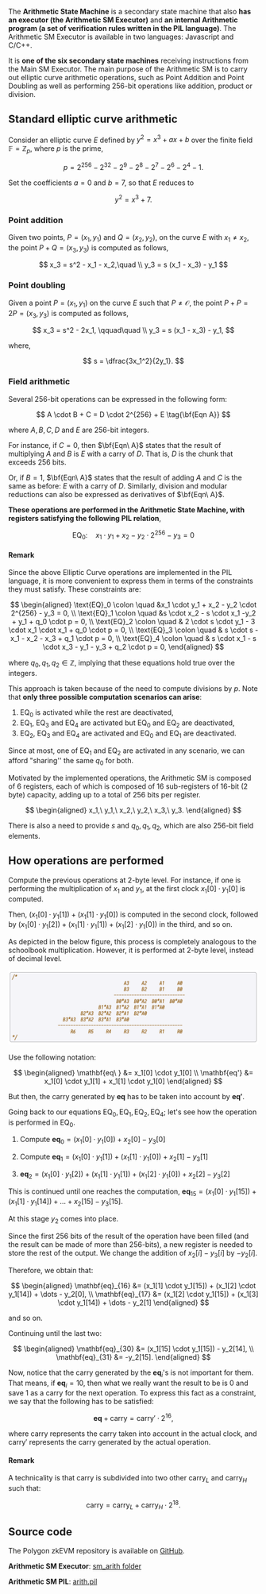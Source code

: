 The **Arithmetic State Machine** is a secondary state machine that also **has an executor (the Arithmetic SM Executor)** and **an internal Arithmetic program (a set of verification rules written in the PIL language)**. The Arithmetic SM Executor is available in two languages: Javascript and C/C++.

It is **one of the six secondary state machines** receiving instructions from the Main SM Executor. The main purpose of the Arithmetic SM is to carry out elliptic curve arithmetic operations, such as Point Addition and Point Doubling as well as performing 256-bit operations like addition, product or division. 

## Standard elliptic curve arithmetic

Consider an elliptic curve $E$ defined by $y^2 = x^3 + ax + b$ over the finite field $\mathbb{F} = \mathbb{Z}_p$, where $p$ is the prime,

$$
p = 2^{256} - 2^{32} - 2^9 - 2^8 - 2^7 -2^6 - 2^4 - 1.
$$

Set the coefficients $a = 0$ and $b = 7$, so that $E$ reduces to

$$
y^2 = x^3 + 7.
$$

### Point addition 

Given two points, $P = (x_1,y_1)$ and  $Q = (x_2,y_2)$, on the curve $E$ with $x_1 \neq x_2$, the point $P+Q = (x_3,y_3)$ is computed as follows,

$$
x_3 = s^2 - x_1 - x_2,\quad \\
y_3 = s (x_1 - x_3) - y_1
$$

### Point doubling 

Given a point $P = (x_1,y_1)$ on the curve $E$ such that $P \neq \mathcal{O}$, the point $P+P = 2P =
(x_3,y_3)$ is computed as follows,

$$
x_3 = s^2 - 2x_1, \qquad\quad \\
y_3 = s (x_1 - x_3) - y_1,
$$

where,

$$
s = \dfrac{3x_1^2}{2y_1}.
$$

### Field arithmetic 

Several 256-bit operations can be expressed in the following form:

$$
A \cdot B + C = D \cdot 2^{256} + E \tag{\bf{Eqn A}}
$$

where $A, B, C, D$ and $E$ are 256-bit integers.

For instance, if $C = 0$, then $\bf{Eqn\ A}$ states that the result of multiplying $A$ and $B$ is $E$ with a carry of $D$. That is, $D$ is the chunk that exceeds 256 bits. 

Or, if $B = 1$,  $\bf{Eqn\ A}$ states that the result of adding $A$ and $C$ is the same as before: $E$ with a carry of $D$. Similarly, division and modular reductions can also be expressed as derivatives of $\bf{Eqn\ A}$.

**These operations are performed in the Arithmetic State Machine, with registers satisfying the following PIL relation**,

$$
\text{EQ}_0 \colon \quad x_1 \cdot y_1 + x_2 - y_2 \cdot 2^{256} - y_3 = 0
$$

#### Remark
Since the above Elliptic Curve operations are implemented in the PIL language, it is more convenient to express them in terms of the constraints they must satisfy. These constraints are:

$$
\begin{aligned}
\text{EQ}_0 \colon \quad &x_1 \cdot y_1 + x_2 - y_2 \cdot 2^{256} - y_3
= 0, \\
\text{EQ}_1 \colon \quad &s \cdot x_2 - s \cdot x_1 -y_2 + y_1 + q_0
\cdot p = 0, \\
\text{EQ}_2 \colon \quad & 2 \cdot s \cdot y_1 - 3 \cdot x_1 \cdot x_1 +
q_0 \cdot p = 0, \\
\text{EQ}_3 \colon \quad & s \cdot s - x_1 - x_2 - x_3 + q_1 \cdot p = 0, \\
\text{EQ}_4 \colon \quad & s \cdot x_1 - s \cdot x_3 - y_1 - y_3 + q_2
\cdot p = 0,
\end{aligned}
$$

where $q_0,q_1,q_2 \in \mathbb{Z}$, implying that these equations hold true over the integers. 

This approach is taken because of the need to compute divisions by $p$. Note that **only three possible computation scenarios can arise**:

1. $\text{EQ}_0$ is activated while the rest are deactivated,
2. $\text{EQ}_1$, $\text{EQ}_3$ and $\text{EQ}_4$ are activated but $\text{EQ}_0$ and $\text{EQ}_2$ are deactivated, 
3. $\text{EQ}_2$, $\text{EQ}_3$ and $\text{EQ}_4$ are activated and $\text{EQ}_0$ and $\text{EQ}_1$ are deactivated.

Since at most, one of $\text{EQ}_1$ and $\text{EQ}_2$ are activated in any scenario, we can afford "sharing'' the same $q_0$ for both.

Motivated by the implemented operations, the Arithmetic SM is composed of 6 registers, each of which is composed of 16 sub-registers of 16-bit (2 byte) capacity, adding up to a total of 256 bits per register.

$$
\begin{aligned}
x_1,\ y_1,\ x_2,\ y_2,\ x_3,\ y_3.
\end{aligned}
$$

There is also a need to provide $s$ and $q_0,q_1,q_2$, which are also 256-bit field elements. 

## How operations are performed

Compute the previous operations at 2-byte level. For instance, if one is performing the multiplication of $x_1$ and $y_1$, at the first clock $x_1[0] \cdot y_1[0]$ is computed. 

Then, $(x_1[0] \cdot y_1[1]) + (x_1[1] \cdot y_1[0])$ is computed in the second clock, followed by $(x_1[0] \cdot y_1[2]) + (x_1[1] \cdot y_1[1]) + (x_1[2] \cdot y_1[0])$ in the third, and so on. 

As depicted in the below figure, this process is completely analogous to the schoolbook multiplication. However, it is performed at 2-byte level, instead of decimal level.

![School Multiplication Example](../../img/zkvm/01arith-sch-mlt-eg.png)

Use the following notation:

$$
\begin{aligned}
\mathbf{eq\ } &= x_1[0] \cdot y_1[0] \\
\mathbf{eq'} &= x_1[0] \cdot y_1[1] + x_1[1] \cdot y_1[0]
\end{aligned}
$$

But then, the carry generated by $\mathbf{eq}$ has to be taken into account by $\mathbf{eq'}$.

Going back to our equations $\text{EQ}_0, \text{EQ}_1, \text{EQ}_2, \text{EQ}_4$; let's see how the operation is performed in $\text{EQ}_0$. 

1. Compute $\mathbf{eq}_0 = (x_1[0] \cdot y_1[0]) + x_2[0] - y_3[0]$

2. Compute $\mathbf{eq}_1 = (x_1[0] \cdot y_1[1]) + (x_1[1] \cdot y_1[0]) + x_2[1] - y_3[1]$

3. $\mathbf{eq}_2 = (x_1[0] \cdot y_1[2]) + (x_1[1] \cdot y_1[1]) + (x_1[2] \cdot y_1[0]) + x_2[2] - y_3[2]$

This is continued until one reaches the computation, $\mathbf{eq}_{15} = (x_1[0] \cdot y_1[15]) + (x_1[1] \cdot y_1[14]) + \dots + x_2[15] - y_3[15]$. 

At this stage $y_2$ comes into place.

Since the first 256 bits of the result of the operation have been filled (and the result can be made of more than 256-bits), a new register is needed to store the rest of the output. We change the addition of $x_2[i] - y_3[i]$ by $-y_2[i]$. 

Therefore, we obtain that:

$$
\begin{aligned}
\mathbf{eq}_{16} &= (x_1[1]
\cdot y_1[15]) + (x_1[2] \cdot y_1[14]) + \dots - y_2[0], \\
\mathbf{eq}_{17} &= (x_1[2] \cdot y_1[15]) + (x_1[3] \cdot y_1[14]) + \dots - y_2[1]
\end{aligned}
$$

and so on. 

Continuing until the last two:

$$
\begin{aligned}
\mathbf{eq}_{30} &= (x_1[15] \cdot y_1[15]) - y_2[14], \\
\mathbf{eq}_{31} &= -y_2[15]. 
\end{aligned}
$$

Now, notice that the carry generated by the $\mathbf{eq}_i$'s is not important for them. That means, if $\mathbf{eq}_i = 10$, then what we really want the result to be is $0$ and save $1$ as a carry for the next operation. To express this fact as a constraint, we say that the following has to be satisfied:

$$
\mathbf{eq} + \text{carry} = \text{carry}' \cdot 2^{16},
$$

where $\text{carry}$ represents the carry taken into account in the actual clock, and $\text{carry}'$ represents the carry generated by the actual operation.

#### Remark
A technicality is that $\text{carry}$ is subdivided into two other $\text{carry}_L$ and $\text{carry}_H$ such that:

$$
\text{carry} = \text{carry}_L + \text{carry}_H \cdot 2^{18}.
$$

## Source code

The Polygon zkEVM repository is available on [GitHub](https://github.com/0xPolygonHermez).

**Arithmetic SM Executor**: [sm_arith folder](https://github.com/0xPolygonHermez/zkevm-proverjs/tree/main/src/sm/sm_arith)

**Arithmetic SM PIL**: [arith.pil](https://github.com/0xPolygonHermez/zkevm-proverjs/blob/main/pil/arith.pil) 
